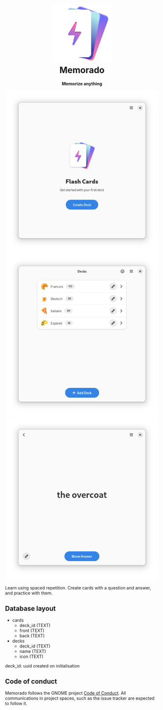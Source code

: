 <h1 align="center">
  <img src="data/icons/hicolor/scalable/apps/im.bernard.Memorado.svg" alt="Memorado app icon" width="192" height="192"/>
  <br>
  Memorado
</h1>

<p align="center"><strong>Memorize anything</strong></p>

<p align="center">
  <img src="/data/screenshots/preview.png" alt="Preview"/>
  <img src="/data/screenshots/list.png" alt="Decks List"/>
  <img src="/data/screenshots/card.png" alt="Card Page"/>
</p>

Learn using spaced repetition. Create cards with a question and answer, and practice with them.

## Database layout

- cards
    - deck_id   (TEXT)
    - front     (TEXT)
    - back      (TEXT)
- decks
    - deck_id   (TEXT)
    - name      (TEXT)
    - icon      (TEXT)

deck_id: uuid created on initialisation

## Code of conduct

Memorado follows the GNOME project [Code of Conduct](./code-of-conduct.md). All
communications in project spaces, such as the issue tracker are expected to follow it.

